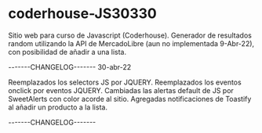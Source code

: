 # coderhouse-JS30330
Sitio web para curso de Javascript (Coderhouse).
Generador de resultados random utilizando la API de MercadoLibre (aun no implementada 9-Abr-22), con posibilidad de añadir a una lista.

-------CHANGELOG-------
30-abr-22

Reemplazados los selectors JS por JQUERY.
Reemplazados los eventos onclick por eventos JQUERY.
Cambiadas las alertas default de JS por SweetAlerts con color acorde al sitio.
Agregadas notificaciones de Toastify al añadir un producto a la lista.

-------CHANGELOG-------
